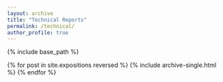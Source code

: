 ```yaml
---
layout: archive
title: "Technical Reports"
permalink: /technical/
author_profile: true
---
```


{% include base_path %}

{% for post in site.expositions reversed %}
  {% include archive-single.html %}
{% endfor %}
